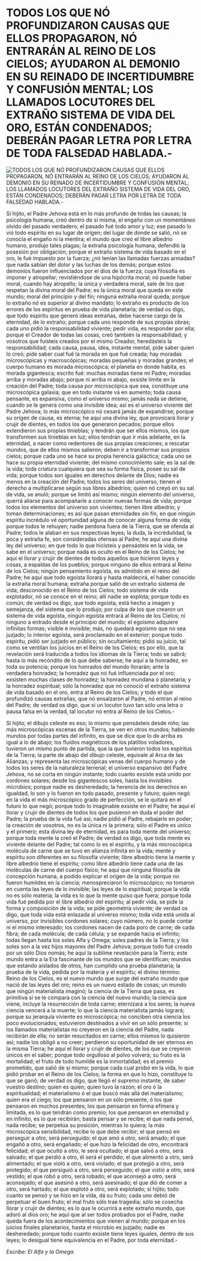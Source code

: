 # TODOS LOS QUE NÓ PROFUNDIZARON CAUSAS QUE ELLOS PROPAGARON, NÓ ENTRARÁN AL REINO DE LOS CIELOS; AYUDARON AL DEMONIO EN SU REINADO DE INCERTIDUMBRE Y CONFUSIÓN MENTAL; LOS LLAMADOS LOCUTORES DEL EXTRAÑO SISTEMA DE VIDA DEL ORO, ESTÁN CONDENADOS; DEBERÁN PAGAR LETRA POR LETRA DE TODA FALSEDAD HABLADA.-

![TODOS LOS QUE NÓ PROFUNDIZARON CAUSAS QUE ELLOS PROPAGARON, NÓ ENTRARÁN AL REINO DE LOS CIELOS; AYUDARON AL DEMONIO EN SU REINADO DE INCERTIDUMBRE Y CONFUSIÓN MENTAL; LOS LLAMADOS LOCUTORES DEL EXTRAÑO SISTEMA DE VIDA DEL ORO, ESTÁN CONDENADOS; DEBERÁN PAGAR LETRA POR LETRA DE TODA FALSEDAD HABLADA.-](http://www.alfayomega.pe/images/rollos/blanco.jpg)

Sí hijito, el Padre Jehova está en lo más profundo de todas las causas; la psicología humana, creó dentro de sí misma, el engaño con un momentáneo olvido del pasado verdadero; el pasado fué todo amor y luz; ese pasado lo vió todo espíritu en su lugar de orígen; del lugar de donde se salió, nó se conocía el engaño ni la mentira; el mundo que creó el libre albedrío humano, produjo tales plagas; la extraña psicología humana, defendió la posesión por obligación; porque el extraño sistema de vida basado en el oro, le fué impuesto por la fuerza; ¿nó tenían las llamadas fuerzas armadas? que nada sabían del dolor y las luchas de los demás; porque estos demonios fueron influenciados por el dios de la fuerza; cuya filosofía es imponer y atropellar; revistiéndose de una hipócrita moral; nó puede haber moral, cuando hay atropello; la única y verdadera moral, sale de los que respetan la divina moral del Padre; es la única moral que queda en este mundo; moral del principio y del fín; ninguna extraña moral queda; porque lo extraño nó es superior al divino mandato; lo extraño es producto de los errores de los espíritus en prueba de vida planetaria; de verdad os digo, que todo espíritu que generó ideas extrañas, debe hacerse cargo de la eternidad, de lo extraño; porque cada uno responde de sus propias obras; cada uno pidió la responsabilidad viviente; pedir vida, es responder por ella; porque el Creador de todas las cosas, creó también la responsabilidad; y vosotros que fuísteis creados por el mismo Creador, heredásteis la responsabilidad; cada causa, pausa, idea, instante mental, pide saber quien lo creó; pide saber cual fué la morada en que fué creada; hay moradas microscópicas y macroscópicas; moradas pequeñas y moradas grandes; el cuerpo humano es morada microscópica; el planeta en donde habita, es morada gigantesca; escrito fué: muchas moradas tiene mi Padre; moradas arriba y moradas abajo; porque ni arriba ni abajo, exsiste límite en la creación del Padre; toda causa por microscópica que sea, constituye una microscópica galaxia; que en todo instante vá en aumento; toda causa pensante, es expansiva, como el universo mismo; jamás nada se detiene, cuando se le genera como una invisible idea; así es el universo viviente del Padre Jehova; lo más microscópico nó cesará jamás de expandirse; porque su orígen de causa, es eterna; he aquí una divina ley, que provocará llorar y crujir de dientes, en todos los que generaron pecados; porque ellos extendieron sus propias tinieblas; y tendrán que ser ellos mismos, los que transformen sus tinieblas en luz; ellos tendrán que ir más adelante, en la eternidad, a nacer como redentores de sus propias creaciones; a rescatar mundos, que de ellos mismos salieron; deben ir a transformar sus propios cielos; porque cada uno se hace su propia herencia galáctica; cada uno se hace su propia eternidad viviente; del mismo conocimiento sale; es la sal de la vida; toda criatura cualquiera que sea su forma física, posee su sal de vida; porque todos son iguales en derechos delante de Dios; nadie es menos en la creación del Padre; todos los seres del universo, tienen el derecho a multiplicarse según sus libres albedríos; quien nó creyó en su sal de vida, se anuló; porque se limitó así mismo; ningún elemento del universo, querrá aliarse para acompañarle a conocer nuevas formas de vida; porque todos los elementos del universo son vivientes; tienen libre albedrío; y toman determinaciones; es así que pasan eternidades sin fín, en que ningún espíritu incrédulo vé oportunidad alguna de conocer alguna forma de vida; porque todos le rehuyen; nadie perdona fuera de la Tierra, que se ofenda al Padre; todos le alaban en sus respectivas leyes; la duda, la incrédulidad, la poca y extraña fe, son consideradas ofensas al Padre; he aquí una divina ley del universo; en que todo lo que hicísteis y pensásteis en la vida, se sabe en el universo; porque nada es oculto en el Reino de los Cielos; he aquí el llorar y crujir de dientes de todos aquellos que hicieron leyes y cosas, a espaldas de los pueblos; porque ninguno de ellos entrará al Reino de los Cielos; ningún pensamiento egoísta, es admitido en el reino del Padre; he aquí que todo egoísta llorará y hasta maldecirá, el haber conocido la extraña moral humana; extraña porque salió de un extraño sistema de vida; desconocido en el Reino de los Cielos; todo sistema de vida explotador, nó se conoce en el reino; allí nadie se explota; porque todo es común; de verdad os digo, que todo egoísta, está hecho a imagen y semejanza, del sistema que lo produjo; por culpa de los que crearon un sistema de vida egoísta, ningún egoísta entrará al Reino de los Cielos; ni ninguno a entrado desde el principio del mundo; el egoísmo adquiere infinitas formas; visible é invisible; más, no quedará egoísmo que no sea juzjado; lo interior egoísta, será proclamado en el exterior; porque todo espíritu, pidió ser juzjado en público; sin ocultamiento; pidió su juicio, tal como se ventilan los juicios en el Reino de los Cielos; es por ello, que la revelación será traducida a todos los idiomas de la Tierra; todo se sabrá; hasta lo más recóndito de lo que debe saberse; he aquí a la honradez, en toda su potencia; porque los honrados del mundo llorarán; ante la verdadera honradez; la honradez que nó fué influenciada por el oro; exsisten muchas clases de honradez; la honradez mundana ó planetaria; y la honradez espíritual; sólo la honradez que nó conoció el extraño sistema de vida basado en el oro, entra al Reino de los Cielos; y todo el que profundizó causas extrañas, que nó ensalzaron al Padre, nó entran al reino del Padre; de verdad os digo, que si un locutor tuvo tan sólo una letra o pausa falsa en la verdad, tal locutor nó entra al Reino de los Cielos.-

Sí hijito; el dibujo celeste es eso; lo mismo que pensásteis desde niño; las más microscópicas escenas de la Tierra, se ven en otros mundos; habiendo mundos por todas partes del infinito, es que se dice que lo de arriba es igual a lo de abajo; los fluídos magnéticos de los platillos voladores, tuvieron un mismo punto de partida, que la que tuvieron todos los espíritus de la Tierra; la parte de abajo del dibujo celeste, equivale al Arca de las Alianzas; y representa las microscópicas venas del cuerpo humano y de todos los seres de la naturaleza terrenal; el universo expansivo del Padre Jehova, no se corta en ningún instante; todo cuanto exsiste está unido por cordones solares; desde los gigantescos soles, hasta los invisibles microbios; porque nadie es desheredado; la herencia de los derechos en igualdad, lo son y lo fueron en todo pasado, presente y futuro; quien negó en la vida el más microscópico grado de perfección, se le quitará en el futuro lo que negó; porque todo lo imaginable exsiste en el Padre; he aquí el llorar y crujir de dientes de todos los que pusieron en duda el poder del Padre; la prueba de la vida fué así; nadie pidió al Padre, rebajarle en poder; la creación de vosotros, no es la única ni la primera; sólo el Padre es único y el primero; esta divina ley de eternidad, es para toda mente del universo; porque toda mente la creó el Padre; de verdad os digo, que toda mente es viviente delante del Padre; tal como lo es el espíritu, y la más microscópica molécula de carne que se tuvo en alianza infinita en la vida; mente y espíritu son diferentes en su filosofía viviente; libre albedrío tiene la mente y libre albedrío tiene el espíritu; como libre albedrío tiene cada una de las moléculas de carne del cuerpo físico; he aquí que ninguna filosofía de concepción humana, a podido explicar el orígen de la vida; porque no fueron humildes en la ciencia; menospreciaron lo microscópico; no tomaron en cuenta las leyes de lo invisible; las leyes de lo espíritual; porque la vida no es sólo materia; la vida es lo que la mente quiso que fuera; porque toda vida fué pedida por el libre albedrío del espíritu; al pedir vida, se pide la forma y composición de la vida; se pide geometría viviente; de verdad os digo, que toda vida está enlazada al universo mismo; toda vida está unida al universo, por invisibles cordones solares; cuyo número, no lo puede contar ni el mismo interesado; los cordones nacen de cada poro de carne; de cada fibra; de cada molécula; de cada célula; y se expande hacia el infinito; todas llegan hasta los soles Alfa y Omega; soles padres de la Tierra; y los soles son a la vez hijos mayores del Padre Jehova; porque todo fué creado por un sólo Dios nomás; he aquí la sublime revelación para la Tierra; este mundo entra a la Era fascinante de los mundos que se identifican; mundos que estando aislados de otros, han cumplido una prueba planetaria; la prueba de la vida, pedida por la materia y el espíritu; el divino término: Reino de los Cielos, es el nuevo mundo que surge del extraño mundo que nació de las leyes del oro; reino es un nuevo estado de cosas; un mundo que ningún materialista imaginó; la ciencia de la Tierra que pasa, es primitiva si se le compara con la ciencia del nuevo mundo; la ciencia que viene, incluye la resurrección de toda carne; eternizará a los seres; la nueva ciencia vencerá a la muerte; lo que la ciencia materialista jamás logrará; porque su jerarquía viviente es microscópica; no conciben otra ciencia los poco evolucionados; estuvieron destinados a vivir en un sólo presente; si los llamados materialistas no creyeron en la ciencia del Padre, nada recibirán de ella; no serán resucitados en carne; ellos mismos lo quisieron así; nadie los obligó a no creer; perdieron su oportunidad de ser eternos en la misma Tierra; he aquí el llorar y crujir de dientes, de los que se creyeron únicos en el saber; porque todo orgulloso al polvo volverá; su fruto es la mortalidad; el fruto de todo humilde es la inmortalidad; es el premio prometido, que salió de sí mismo; porque cada cual probó en la vida, lo que pidió probar en el Reino de los Cielos; la forma en que lo hizo, constituye lo que se ganó; de verdad os digo, que llegó el supremo instante, de saber vuestro destino; quien es quien; quien tuvo la razón; el oro ó la espíritualidad; el materialismo ó el que buscó más allá del materialismo; quien era el ciego; los que pensaron en un sólo presente, ó los que pensaron en muchos presentes; los que pensaron en forma efímera y limitada, es lo que tendrán como premio; los que pensaron en eternidad y en infinito, es lo que recibirán; basta pensar y se recibe; el que nada pensó, nada recibe; se perpetúa su posición, mientras lo quiera; la más microscópica sensibilidad, recibe lo que debe recibir; el que pensó en perseguir a otro, será perseguido; el que amó a otro, será amado; el que engañó a otro, será engañado; el que hizo la felicidad de otro, encontrará felicidad; el que ocultó a otro, le será ocultado; el que salvó a otro, será salvado; el que perdió a otro, él será el perdido; el que alimentó a otro, será alimentado; el que violó a otro, será violado; el que protegió a otro, será protegido; el que persiguió a otro, será perseguido; el que vistió a otro, será vestido; el que robó a otro, será robado; el que aconsejó a otro, será aconsejado; el que asesinó a otro, será asesinado; el que dió de comer a otro, será hartado; el que explotó a otro, será explotado; sí hijito; todo cuanto se pensó y se hizo en la vida, dá su fruto; cada uno debió de perpetuar el buen fruto; el mal fruto sólo trae tragedia; sólo se cosecha llorar y crujir de dientes; es lo que le ocurrirá a este extraño mundo, que adoró al dios oro; he aquí que al ser todos probados por el Padre, nadie queda fuera de los acontecimientos que vienen al mundo; porque en los juicios finales planetarios, hasta el microbio es juzjado; nadie es desheredado; porque todo cuanto exsiste tiene leyes iguales, dentro de sus leyes; lo desigual tiene equivalencia en el Padre, por toda eternidad.-

*Escribe: El Alfa y la Omega*
